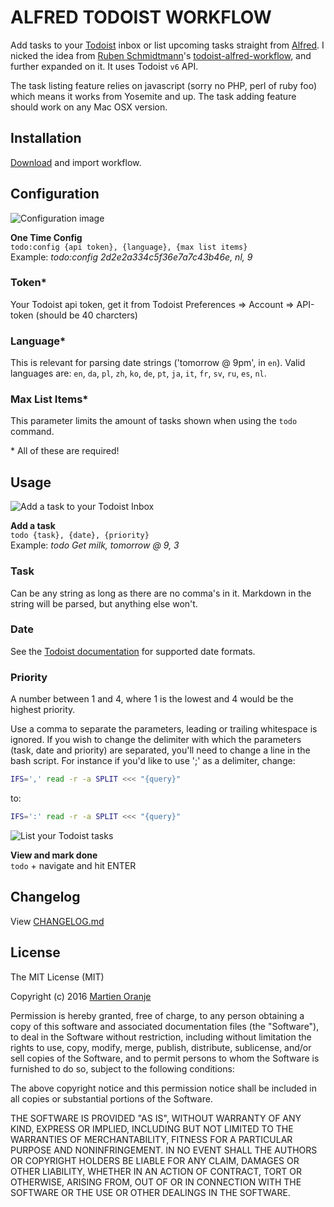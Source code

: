 # ALFRED TODOIST WORKFLOW
Add tasks to your [Todoist](https://todoist.com/ "Todoist") inbox or list upcoming tasks straight from [Alfred](https://www.alfredapp.com "Alfred"). I nicked the idea from [Ruben Schmidtmann](https://github.com/rubenschmidtmann "Ruben Schmidtmann")'s [todoist-alfred-workflow](https://github.com/rubenschmidtmann/todoist-alfred-workflow "todoist-alfred-workflow"), and further expanded on it. It uses Todoist `v6` API.

The task listing feature relies on javascript (sorry no PHP, perl of ruby foo) which means it works from Yosemite and up. The task adding feature should work on any Mac OSX version.

## Installation
[Download](https://github.com/moranje/alfred-workflow-todoist/raw/master/dist/Alfred%20Workflow%20Todoist.alfredworkflow) and import workflow.

## Configuration
![](https://raw.githubusercontent.com/moranje/alfred-workflow-todoist/master/images/config.png "Configuration image")  

**One Time Config**  
`todo:config {api token}, {language}, {max list items}`  
Example: _todo:config 2d2e2a334c5f36e7a7c43b46e, nl, 9_

### Token*
Your Todoist api token, get it from Todoist Preferences => Account => API-token (should be 40 charcters)

### Language*
This is relevant for parsing date strings ('tomorrow @ 9pm', in `en`). Valid languages are: `en`, `da`, `pl`, `zh`, `ko`, `de`, `pt`, `ja`, `it`, `fr`, `sv`, `ru`, `es`, `nl`.

### Max List Items*
This parameter limits the amount of tasks shown when using the `todo` command.

\* All of these are required!

## Usage
![](https://raw.githubusercontent.com/moranje/alfred-workflow-todoist/master/images/add-task.png "Add a task to your Todoist Inbox")  

**Add a task**  
`todo {task}, {date}, {priority}`  
Example: _todo Get milk, tomorrow @ 9, 3_  

### Task
Can be any string as long as there are no comma's in it. Markdown in the string will be parsed, but anything else won't.

### Date
See the [Todoist documentation](https://support.todoist.com/hc/en-us/articles/205325931-Dates-and-Times "Todoist documentation") for supported date formats.

### Priority
A number between 1 and 4, where 1 is the lowest and 4 would be the highest priority.

Use a comma to separate the parameters, leading or trailing whitespace is ignored. If you wish to change the delimiter with which the parameters (task, date and priority) are separated, you'll need to change a line in the bash script. For instance if you'd like to use ';' as a delimiter, change:  
```bash
IFS=',' read -r -a SPLIT <<< "{query}"
```  
to:    
```bash
IFS=':' read -r -a SPLIT <<< "{query}"
```  

![](https://raw.githubusercontent.com/moranje/alfred-workflow-todoist/master/images/list-tasks.png "List your Todoist tasks ")  

**View and mark done**  
`todo` + navigate and hit ENTER  

## Changelog
View [CHANGELOG.md](https://github.com/moranje/alfred-workflow-todoist/blob/master/CHANGELOG.md "Changelog")

## License
The MIT License (MIT)

Copyright (c) 2016 [Martien Oranje](https://github.com/moranje)

Permission is hereby granted, free of charge, to any person obtaining a copy of this software and associated documentation files (the "Software"), to deal in the Software without restriction, including without limitation the rights to use, copy, modify, merge, publish, distribute, sublicense, and/or sell copies of the Software, and to permit persons to whom the Software is furnished to do so, subject to the following conditions:

The above copyright notice and this permission notice shall be included in all copies or substantial portions of the Software.

THE SOFTWARE IS PROVIDED "AS IS", WITHOUT WARRANTY OF ANY KIND, EXPRESS OR IMPLIED, INCLUDING BUT NOT LIMITED TO THE WARRANTIES OF MERCHANTABILITY, FITNESS FOR A PARTICULAR PURPOSE AND NONINFRINGEMENT. IN NO EVENT SHALL THE AUTHORS OR COPYRIGHT HOLDERS BE LIABLE FOR ANY CLAIM, DAMAGES OR OTHER LIABILITY, WHETHER IN AN ACTION OF CONTRACT, TORT OR OTHERWISE, ARISING FROM, OUT OF OR IN CONNECTION WITH THE SOFTWARE OR THE USE OR OTHER DEALINGS IN THE SOFTWARE.
